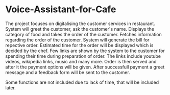 # Voice-Assistant-for-Cafe
The project focuses on digitalising the customer services in restaurant.
System will greet the customer, ask the customer's name.
Displays the category of food and takes the order of the customer.
Fetches information regarding the order of  the customer.
System will generate the bill for repective order.
Estimated time for the order will be displayed which is decided by the chef.
Few links are shown by the system to the customer for spending their time during preparation of order.
The links include youtube videos, wikipedia links, music and many more.
Order is then served and after it the payment options will be given.
After successfull payment a greet message and a feedback form will be sent to the customer.


Some functions are not included due to lack of time, that will be included later.
